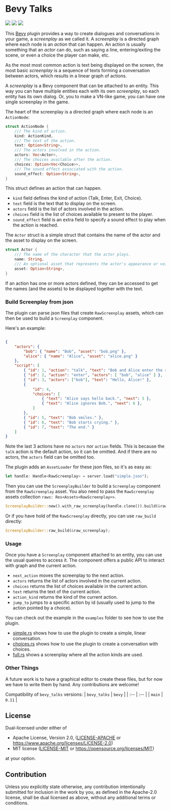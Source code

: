 # Bevy Talks

[![][img_bevy]][bevycrate] 
[![][img_license]][license] 
[![][img_tracking]][tracking] 
<!-- [![][img_version]][crates] -->
<!-- [![][img_doc]][doc]  -->
<!-- [![][img_downloads]][crates] -->


This [Bevy][bevy] plugin provides a way to create dialogues and conversations in your game, a *screenplay* as we called it. 
A *screenplay* is a directed graph where each node is an *action* that can happen.
An action is usually something that an *actor* can do, such as saying a line, entering/exiting the scene, or even a choice 
the player can make, etc.

As the most most common action is text being displayed on the screen, the most basic
*screenplay* is a sequence of texts forming a conversation between actors, which results in a linear graph of actions.

A *screenplay* is a Bevy component that can be attached to an entity. This way you can have multiple entities 
each with its own *screenplay*, so each entity has its own dialog. Or, you to make a VN-like game, you can 
have one single screenplay in the game.

The heart of the screenplay is a directed graph where each node is an `ActionNode`:

```rust
struct ActionNode {
    /// The kind of action.
    kind: ActionKind,
    /// The text of the action.
    text: Option<String>,
    /// The actors involved in the action.
    actors: Vec<Actor>,
    /// The choices available after the action.
    choices: Option<Vec<Choice>>,
    /// The sound effect associated with the action.
    sound_effect: Option<String>,
}
```

This struct defines an action that can happen. 
- `kind` field defines the kind of action (Talk, Enter, Exit, Choice). 
- `text` field is the text that to display on the screen.
- `actors` field is the list of actors involved in the action.
- `choices` field is the list of choices available to present to the player.
- `sound_effect` field is an extra field to specify a sound effect to play when the action is reached.

The `Actor` struct is a simple struct that contains the name of the actor and the asset to display on the screen.

```rust
struct Actor {
    /// The name of the character that the actor plays.
    name: String,
    /// An optional asset that represents the actor's appearance or voice.
    asset: Option<String>,
}
```

If an action has one or more actors defined, they can be accessed to get the names (and the assets) to be 
displayed together with the text.

### Build Screenplay from json

The plugin can parse json files that create `RawScreenplay` assets, which can then be used to build a `Screenplay` component.

Here's an example:

```json

{
    "actors": {
        "bob": { "name": "Bob", "asset": "bob.png" },
        "alice": { "name": "Alice", "asset": "alice.png" }
    },
    "script": [
        { "id": 1, "action": "talk", "text": "Bob and Alice enter the room." },
        { "id": 2, "action": "enter", "actors": [ "bob", "alice" ] },
        { "id": 3, "actors": ["bob"], "text": "Hello, Alice!" },
        {
            "id": 4,
            "choices": [
                { "text": "Alice says hello back.", "next": 5 },
                { "text": "Alice ignores Bob.", "next": 6 },
            ]
        },
        { "id": 5, "text": "Bob smiles." },
        { "id": 6, "text": "Bob starts crying." },
        { "id": 7, "text": "The end." }
    ]
}
```

Note the last 3 actions have no `actors` nor `action` fields. This is because the `talk` action is the default action, so it can be omitted.
And if there are no actors, the `actors` field can be omitted too.

The plugin adds an `AssetLoader` for these json files, so it's as easy as: 

```rust
let handle: Handle<RawScreenplay> = server.load("simple.json");
```

Then you can use the `ScreenplayBuilder` to build a `Screenplay` component from the `RawScreenplay` asset. 
You also need to pass the `RawScreenplay` assets collection `raws: Res<Assets<RawScreenplay>>`.

```rust
ScreenplayBuilder::new().with_raw_screenplay(handle.clone()).build(&raws)
```

Or if you have hold of the `RawScreenplay` directly, you can use `raw_build` directly:

```rust
ScreenplayBuilder::raw_build(&raw_screenplay);
```

### Usage

Once you have a `Screenplay` component attached to an entity, you can use the usual queires to access it.
The component offers a public API to interact with graph and the current action.

- `next_action` moves the screenplay to the next action.
- `actors` returns the list of actors involved in the current action.
- `choices` returns the list of choices available in the current action.
- `text` returns the text of the current action.
- `action_kind` returns the kind of the current action.
- `jump_to` jumps to a specific action by id (usually used to jump to the action pointed by a choice).

You can check out the example in the `examples` folder to see how to use the plugin.

- [simple.rs](examples/simple.rs) shows how to use the plugin to create a simple, linear conversation. 
- [choices.rs](examples/choices.rs) shows how to use the plugin to create a conversation with choices.
- [full.rs](examples/full.rs) shows a screenplay where all the action kinds are used.

### Other Things

A future work is to have a graphical editor to create these files, but for now we have to write them by hand.
Any contributions are welcome!

Compatibility of `bevy_talks` versions:
| `bevy_talks` | `bevy` |
| :--                 |  :--   |
| `main`              | `0.11`  |

## License

Dual-licensed under either of

- Apache License, Version 2.0, ([LICENSE-APACHE](/LICENSE-APACHE) or https://www.apache.org/licenses/LICENSE-2.0)
- MIT license ([LICENSE-MIT](/LICENSE-MIT) or https://opensource.org/licenses/MIT)

at your option.

## Contribution

Unless you explicitly state otherwise, any contribution intentionally submitted
for inclusion in the work by you, as defined in the Apache-2.0 license, shall be dual licensed as above, without any
additional terms or conditions.

[bevy]: https://bevyengine.org/
[renpy]: https://www.renpy.org/

[img_bevy]: https://img.shields.io/badge/Bevy-0.11-blue
[img_version]: https://img.shields.io/crates/v/bevy_talks.svg
[img_doc]: https://docs.rs/bevy_talks/badge.svg
[img_license]: https://img.shields.io/badge/license-MIT%2FApache-blue.svg
[img_downloads]:https://img.shields.io/crates/d/bevy_talks.svg
[img_tracking]: https://img.shields.io/badge/Bevy%20tracking-released%20version-lightblue

[bevycrate]: https://crates.io/crates/bevy/0.11.0
[crates]: https://crates.io/crates/bevy_talks
[doc]: https://docs.rs/bevy_talks/
[license]: https://github.com/giusdp/bevy_talks#license
[tracking]: https://github.com/bevyengine/bevy/blob/main/docs/plugins_guidelines.md#main-branch-tracking